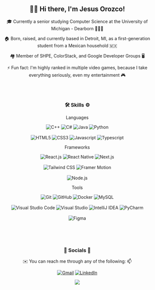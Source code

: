 <h2 align="center">👋🏻 Hi there, I'm Jesus Orozco! </h2>
<p align="center">🎓 Currently a senior studying Computer Science at the University of Michigan - Dearborn 🧑🏻‍💻<p>
<p align="center">🏠 Born, raised, and currently based in Detroit, MI, as a first-generation student from a Mexican household 🇲🇽<p>
<p align="center">🏘️ Member of SHPE, ColorStack, and Google Developer Groups 🖥️<p>
<p align="center">⚡ Fun fact: I'm highly ranked in multiple video games, because I take everything seriously, even my entertainment 🎮<p>

<br/><br/>
<h3 align="center">🛠 Skills ⚙</h3>

<p align="center">Languages</p>
<p align="center">
  <img src="https://img.shields.io/badge/c++-%2300599C.svg?style=for-the-badge&logo=c%2B%2B&logoColor=white" alt="C++">
  <img src="https://img.shields.io/badge/c%23-%23239120.svg?style=for-the-badge&logo=csharp&logoColor=white" alt="C#">
  
  <img src="https://img.shields.io/badge/java-%23ED8B00.svg?style=for-the-badge&logo=openjdk&logoColor=white" alt="Java">
  <img src="https://img.shields.io/badge/python-3670A0?style=for-the-badge&logo=python&logoColor=ffdd54" alt="Python">
  <br/><br/>
  <img src="https://img.shields.io/badge/html5-%23E34F26.svg?style=for-the-badge&logo=html5&logoColor=white" alt="HTML5">
  <img src="https://img.shields.io/badge/css3-%231572B6.svg?style=for-the-badge&logo=css3&logoColor=white" alt="CSS3">
  <img src="https://img.shields.io/badge/javascript-%23323330.svg?style=for-the-badge&logo=javascript&logoColor=%23F7DF1E" alt="Javascript">
  <img src="https://img.shields.io/badge/typescript-%23007ACC.svg?style=for-the-badge&logo=typescript&logoColor=white" alt="Typescript">
</p>

<p align="center">Frameworks</p>
<p align="center">
  <img src="https://img.shields.io/badge/react-%2320232a.svg?style=for-the-badge&logo=react&logoColor=%2361DAFB" alt="React.js">
  <img src="https://img.shields.io/badge/react_native-%2320232a.svg?style=for-the-badge&logo=react&logoColor=%2361DAFB" alt="React Native">
  <img src="https://img.shields.io/badge/Next-black?style=for-the-badge&logo=next.js&logoColor=white" alt="Next.js">
  <br/><br/>
  <img src="https://img.shields.io/badge/tailwindcss-%2338B2AC.svg?style=for-the-badge&logo=tailwind-css&logoColor=white" alt="Tailwind CSS">
  <img src="https://img.shields.io/badge/Framer-black?style=for-the-badge&logo=framer&logoColor=blue" alt="Framer Motion">
  <br/><br/>
  <img src="https://img.shields.io/badge/node.js-6DA55F?style=for-the-badge&logo=node.js&logoColor=white" alt="Node.js">  
<!--   <img src="https://img.shields.io/badge/Supabase-3ECF8E?style=for-the-badge&logo=supabase&logoColor=white" alt="Supabase">   -->
<!--   <img src="https://img.shields.io/badge/.NET-5C2D91?style=for-the-badge&logo=.net&logoColor=white" alt=".NET">  -->
</p>

<p align="center">Tools</p>
<p align="center">
 <img src="https://img.shields.io/badge/git-%23F05033.svg?style=for-the-badge&logo=git&logoColor=white" alt="Git">
  <img src="https://img.shields.io/badge/github-%23121011.svg?style=for-the-badge&logo=github&logoColor=white" alt="GitHub">
  
  <img src="https://img.shields.io/badge/docker-%230db7ed.svg?style=for-the-badge&logo=docker&logoColor=white" alt="Docker">
  
  <img src="https://img.shields.io/badge/mysql-4479A1.svg?style=for-the-badge&logo=mysql&logoColor=white" alt="MySQL">
  <br/><br/>
  <img src="https://img.shields.io/badge/Visual%20Studio%20Code-0078d7.svg?style=for-the-badge&logo=visual-studio-code&logoColor=white" alt="Visual Studio Code">
  <img src="https://img.shields.io/badge/Visual%20Studio-5C2D91.svg?style=for-the-badge&logo=visual-studio&logoColor=white" alt="Visual Studio">
  <img src="https://img.shields.io/badge/IntelliJIDEA-000000.svg?style=for-the-badge&logo=intellij-idea&logoColor=white" alt="IntelliJ IDEA">
  <img src="https://img.shields.io/badge/pycharm-143?style=for-the-badge&logo=pycharm&logoColor=black&color=black&labelColor=green" alt="PyCharm">
  <br/><br/>
  <img src="https://img.shields.io/badge/figma-%23F24E1E.svg?style=for-the-badge&logo=figma&logoColor=white" alt="Figma">  
</p>

<img src="" alt="">

<div align="center">

<!-- ![](https://github-readme-stats.vercel.app/api?username=eisaa-rice&theme=vue&include_all_commits=false&count_private=false)<br/> -->

<!-- ![](https://github-readme-streak-stats.herokuapp.com/?user=eisaa-rice&theme=vue)<br/> -->

<!-- ![](https://github-readme-stats.vercel.app/api/top-langs/?username=eisaa-rice&theme=vue&include_all_commits=false&count_private=false&layout=compact) -->

</div>

<br/><br/>
<h3 align="center">🔗 Socials 💬</h3>
<p align="center">✉️ You can reach me through any of the following: 📫</p>

<div align="center">

  [![Gmail](https://img.shields.io/badge/Gmail-D14836?style=for-the-badge&logo=gmail&logoColor=white)](mailto:jesusorozco3690@gmail.com) 
  [![LinkedIn](https://img.shields.io/badge/linkedin-%230077B5.svg?&style=for-the-badge&logo=linkedin&logoColor=white)](https://www.linkedin.com/in/eisaa-rice/) 
</div>

<div align="center">
  
[![](https://visitcount.itsvg.in/api?id=eisaa-rice&icon=0&color=0)](https://visitcount.itsvg.in)  

</div>
